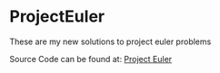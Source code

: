 # ProjectEuler

These are my new solutions to project euler problems

Source Code can be found at: <a href="https://github.com/LeulShiferaw/ProjectEuler">Project Euler</a>
